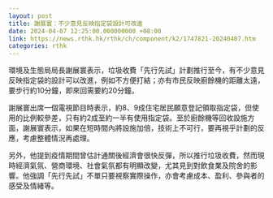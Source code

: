 ```yaml
---
layout: post
title: 謝展寰：不少意見反映指定袋設計可改進
date: 2024-04-07 12:25:00.000000000 +08:00
link: https://news.rthk.hk/rthk/ch/component/k2/1747821-20240407.htm
categories: rthk
---
```


環境及生態局局長謝展寰表示，垃圾收費「先行先試」計劃推行至今，有不少意見反映指定袋的設計可以改進，例如不方便打結；亦有市民反映廚餘機的距離太遠，要步行約10分鐘，即來回需要約20分鐘。

謝展寰出席一個電視節目時表示，約8、9成住宅居民願意登記領取指定袋，但使用的比例較參差，只有約2成至約一半有使用指定袋。至於廚餘機等回收設施方面，謝展寰表示，如果在短時間內將設施加倍，技術上不可行，要再視乎計劃的反應，考慮整體情況再處理。

另外，他提到疫情期間曾估計通關後經濟會很快反彈，所以推行垃圾收費，然而現時經濟氣氛、營商環境、社會氣氛都有明顯改變，尤其見到對飲食業及院舍的影響。他強調「先行先試」不單只要視察實際操作，亦會考慮成本、盈利、參與者的感受及情緒等。
